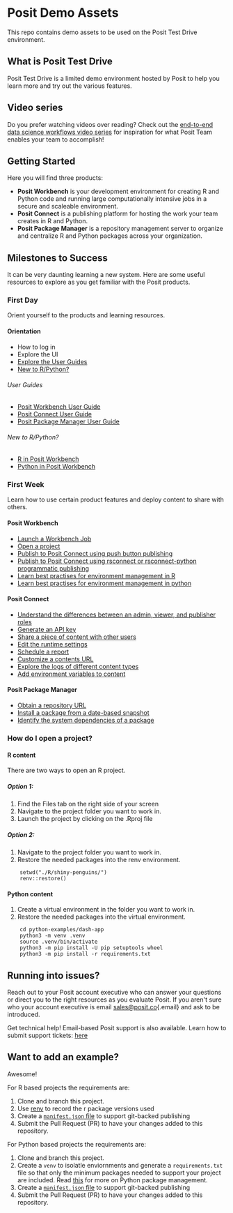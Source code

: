 # Posit Demo Assets

This repo contains demo assets to be used on the Posit Test Drive environment.

## What is Posit Test Drive

Posit Test Drive is a limited demo environment hosted by Posit to help you learn more and try out the various features.

## Video series

Do you prefer watching videos over reading? Check out the [end-to-end data science workflows video series](https://www.youtube.com/watch?v=L6lh2u5pFhc&list=PL9HYL-VRX0oRsUB5AgNMQuKuHPpNDLBVt&pp=iAQB) for inspiration for what Posit Team enables your team to accomplish!

## Getting Started

Here you will find three products:

- **Posit Workbench** is your development environment for creating R and Python code and running large computationally intensive jobs in a secure and scaleable environment.
- **Posit Connect** is a publishing platform for hosting the work your team creates in R and Python.
- **Posit Package Manager** is a repository management server to organize and centralize R and Python packages across your organization.

## Milestones to Success
It can be very daunting learning a new system. Here are some useful resources to explore as you get familiar with the Posit products. 

### First Day
Orient yourself to the products and learning resources.

#### Orientation

- How to log in
- Explore the UI 
- [Explore the User Guides](#user-guides)
- [New to R/Python?](#new-to-rpython)

###### User Guides

- [Posit Workbench User Guide](https://docs.posit.co/ide/server-pro/user/)
- [Posit Connect User Guide](https://docs.posit.co/connect/user/)
- [Posit Package Manager User Guide](https://docs.posit.co/rspm/user/)

###### New to R/Python?

- [R in Posit Workbench](https://docs.posit.co/ide/server-pro/user/posit-workbench/guide/r.html)
- [Python in Posit Workbench](https://docs.posit.co/ide/server-pro/user/posit-workbench/guide/python.html)

### First Week

Learn how to use certain product features and deploy content to share with others. 

#### Posit Workbench 

- [Launch a Workbench Job](https://docs.posit.co/ide/server-pro/user/rstudio-pro/guide/workbench-jobs.html)
- [Open a project](#how-do-i-open-a-project)
- [Publish to Posit Connect using push button publishing](https://docs.posit.co/connect/user/publishing/#publishing-general)
- [Publish to Posit Connect using rsconnect or rsconnect-python programmatic publishing](https://docs.posit.co/connect/user/publishing-cli/)
- [Learn best practises for environment management in R](https://docs.posit.co/ide/server-pro/user/posit-workbench/guide/r.html#renv)
- [Learn best practises for environment management in python](https://docs.posit.co/ide/server-pro/user/posit-workbench/guide/python.html#virtual-environments)
  
#### Posit Connect 

- [Understand the differences between an admin, viewer, and publisher roles](https://docs.posit.co/connect/admin/user-management/index.html#user-roles) 
- [Generate an API key](https://docs.posit.co/connect/user/api-keys/)
- [Share a piece of content with other users](https://docs.posit.co/connect/cookbook/sharing/)
- [Edit the runtime settings](https://docs.posit.co/connect/user/content-settings/index.html#content-runtime) 
- [Schedule a report](https://docs.posit.co/connect/user/content-settings/#content-schedule)
- [Customize a contents URL](https://docs.posit.co/connect/user/content-settings/#custom-url)
- [Explore the logs of different content types](https://docs.posit.co/connect/user/content-settings/#content-logs) 
- [Add environment variables to content](https://docs.posit.co/connect/user/content-settings/#content-vars) 

#### Posit Package Manager 

- [Obtain a repository URL](https://docs.posit.co/rspm/user/get-repo-url/#get-repo-url)
- [Install a package from a date-based snapshot](https://docs.posit.co/rspm/user/get-repo-url/#ui-frozen-urls)
- [Identify the system dependencies of a package](https://docs.posit.co/rspm/admin/appendix/system-dependency-detection/#system-dependency-detection)

### How do I open a project?
#### R content

There are two ways to open an R project. 

##### Option 1:

1. Find the Files tab on the right side of your screen 
2. Navigate to the project folder you want to work in.
3. Launch the project by clicking on the .Rproj file

##### Option 2: 
1. Navigate to the project folder you want to work in.
2. Restore the needed packages into the renv environment.
````
    setwd("./R/shiny-penguins/")
    renv::restore()
````

#### Python content

1. Create a virtual environment in the folder you want to work in.
2. Restore the needed packages into the virtual environment.
````
    cd python-examples/dash-app
    python3 -m venv .venv
    source .venv/bin/activate
    python3 -m pip install -U pip setuptools wheel
    python3 -m pip install -r requirements.txt
````

## Running into issues?

Reach out to your Posit account executive who can answer your questions or direct you to the right resources as you evaluate Posit. If you aren't sure who your account executive is email [sales@posit.co](mailto:sales@posit.co){.email} and ask to be introduced.

Get technical help! Email-based Posit support is also available. Learn how to submit support tickets: [here](https://support.posit.co/hc/en-us/articles/360004788294-How-do-I-submit-a-Support-ticket-#)

## Want to add an example?

Awesome!

For R based projects the requirements are:

1. Clone and branch this project.
2. Use [renv](https://rstudio.github.io/renv/articles/renv.html) to record the r package versions used
3. Create a [`manifest.json` file](https://docs.posit.co/connect/user/git-backed/#creating-a-manifest-file-from-r) to support git-backed publishing
4. Submit the Pull Request (PR) to have your changes added to this repository.

For Python based projects the requirements are:

1. Clone and branch this project.
2. Create a `venv` to isolatle enviornments and generate a `requirements.txt` file so that only the minimum packages needed to support your project are included. Read [this](https://docs.posit.co/connect/admin/python/package-management/index.html) for more on Python package management.
3. Create a [`manifest.json` file](https://docs.posit.co/connect/user/publishing-cli-notebook/index.html#creating-a-manifest-for-future-deployment) to support git-backed publishing
4. Submit the Pull Request (PR) to have your changes added to this repository.
